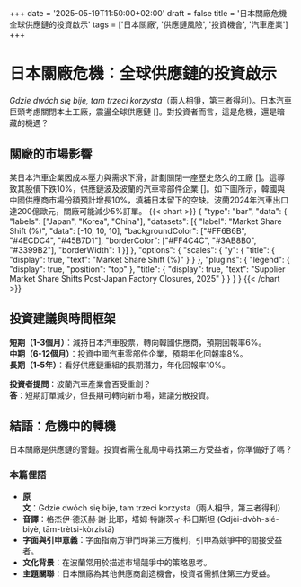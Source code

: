 +++
date = '2025-05-19T11:50:00+02:00'
draft = false
title = '日本關廠危機 全球供應鏈的投資啟示'
tags = ['日本關廠', '供應鏈風險', '投資機會', '汽車產業']
+++

# 日本關廠危機：全球供應鏈的投資啟示

*Gdzie dwóch się bije, tam trzeci korzysta*（兩人相爭，第三者得利）。日本汽車巨頭考慮關閉本土工廠，震盪全球供應鏈 []。對投資者而言，這是危機，還是暗藏的機遇？

## 關廠的市場影響

某日本汽車企業因成本壓力與需求下滑，計劃關閉一座歷史悠久的工廠 []。這導致其股價下跌10%，供應鏈波及波蘭的汽車零部件企業 []。如下圖所示，韓國與中國供應商市場份額預計增長10%，填補日本留下的空缺。波蘭2024年汽車出口達200億歐元，關廠可能減少5%訂單。
{{< chart >}}
{
  "type": "bar",
  "data": {
    "labels": ["Japan", "Korea", "China"],
    "datasets": [{
      "label": "Market Share Shift (%)",
      "data": [-10, 10, 10],
      "backgroundColor": ["#FF6B6B", "#4ECDC4", "#45B7D1"],
      "borderColor": ["#FF4C4C", "#3AB8B0", "#3399B2"],
      "borderWidth": 1
    }]
  },
  "options": {
    "scales": {
      "y": {
        "title": {
          "display": true,
          "text": "Market Share Shift (%)"
        }
      }
    },
    "plugins": {
      "legend": {
        "display": true,
        "position": "top"
      },
      "title": {
        "display": true,
        "text": "Supplier Market Share Shifts Post-Japan Factory Closures, 2025"
      }
    }
  }
}
{{< /chart >}}
## 投資建議與時間框架

**短期（1-3個月）**：減持日本汽車股票，轉向韓國供應商，預期回報率6%。  
**中期（6-12個月）**：投資中國汽車零部件企業，預期年化回報率8%。  
**長期（1-5年）**：看好供應鏈重組的長期潛力，年化回報率10%。

**投資者提問**：波蘭汽車產業會否受重創？  
**答**：短期訂單減少，但長期可轉向新市場，建議分散投資。

## 結語：危機中的轉機

日本關廠是供應鏈的警鐘。投資者需在亂局中尋找第三方受益者，你準備好了嗎？

### 本篇俚語
- **原文**：Gdzie dwóch się bije, tam trzeci korzysta（兩人相爭，第三者得利）  
- **音譯**：格杰伊·德沃赫·謝·比耶，塔姆·特謝茨ィ·科日斯坦 (Gdjèi-dvòh-sié-biyè, tām-trètsi-kòrzistā)  
- **字面與引申意義**：字面指兩方爭鬥時第三方獲利，引申為競爭中的間接受益者。  
- **文化背景**：在波蘭常用於描述市場競爭中的策略思考。  
- **主題關聯**：日本關廠為其他供應商創造機會，投資者需抓住第三方受益。

